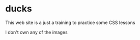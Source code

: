 # ducks

This web site is a just a training to practice some CSS lessons

I don't own any of the images